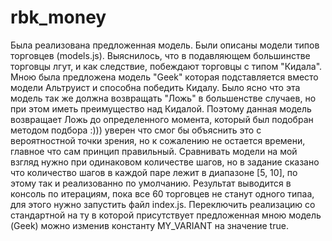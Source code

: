 # rbk_money
Была реализована предложенная модель.
Были описаны модели типов торговцев (models.js).
Выяснилось, что в подавляющем большинстве торговцы лгут, и как следствие, побеждают торговцы с типом "Кидала".
Мною была предложена модель "Geek" которая подставляется вместо модели Альтруист и способна победить Кидалу.
Было ясно что эта модель так же должна возвращать "Ложь" в большенстве случаев, но при этом иметь преимущество над Кидалой.
Поэтому данная модель возвращает Ложь до определенного момента, который был подобран методом подбора :))) уверен что смог бы объяснить это с вероятностной точки зрения, но к сожалению не остается времени, главное что сам принцип правильный.
Сравнивать модели на мой взгляд нужно при одинаковом количестве шагов, но в задание сказано что количество шагов в каждой паре лежит в диапазоне [5, 10], по этому так и реализованно по умолчанию.
Результат выводится в консоль по итерациям, пока все 60 торговцев не станут одного типаа, для этого нужно запустить файл index.js.
Переключить реализацию со стандартной на ту в которой присутствует предложенная мною модель (Geek) можно изменив константу MY_VARIANT на значение true.
